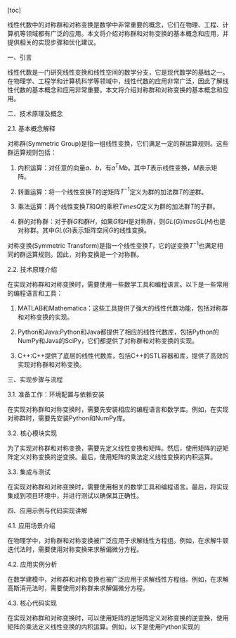 
[toc]                    
                
                
线性代数中的对称群和对称变换是数学中非常重要的概念，它们在物理、工程、计算机等领域都有广泛的应用。本文将介绍对称群和对称变换的基本概念和应用，并提供相关的实现步骤和优化建议。

一、引言

线性代数是一门研究线性变换和线性空间的数学分支，它是现代数学的基础之一。在物理学、工程学和计算机科学等领域中，线性代数的应用非常广泛，因此了解线性代数的基本概念和应用非常重要。本文将介绍对称群和对称变换的基本概念和应用。

二、技术原理及概念

2.1. 基本概念解释

对称群(Symmetric Group)是指一组线性变换，它们满足一定的群运算规则。这些群运算规则包括：

1. 内积运算：对任意的向量$a$、$b$，有$a^TMb$。其中$T$表示线性变换，$M$表示矩阵。

2. 转置运算：将一个线性变换$T$的逆矩阵$T^{-1}$定义为群的加法群$T$的逆群。

3. 乘法运算：两个线性变换$T$和$Q$的乘积$T    imes Q$定义为群的加法群$T$的子群。

4. 群的对称群：对于群$G$和群$H$，如果$G$和$H$是对称群，则$GL(G)    imes GL(H)$也是对称群。其中$GL(G)$表示矩阵空间$G$的线性变换。

对称变换(Symmetric Transform)是指一个线性变换$T$，它的逆变换$T^{-1}$也满足相同的群运算规则。因此，对称变换是一个对称群。

2.2. 技术原理介绍

在实现对称群和对称变换时，需要使用一些数学工具和编程语言。以下是一些常用的编程语言和工具：

1. MATLAB和Mathematica：这些工具提供了强大的线性代数功能，包括对称群和对称变换的实现。

2. Python和Java:Python和Java都提供了相应的线性代数库，包括Python的NumPy和Java的SciPy，它们都提供了对称群和对称变换的实现。

3. C++:C++提供了底层的线性代数库，包括C++的STL容器和库，提供了高效的实现对称群和对称变换。

三、实现步骤与流程

3.1. 准备工作：环境配置与依赖安装

在实现对称群和对称变换时，需要先安装相应的编程语言和数学库。例如，在实现对称群时，需要先安装Python和NumPy库。

3.2. 核心模块实现

为了实现对称群和对称变换，需要先定义线性变换和矩阵。然后，使用矩阵的逆矩阵定义对称变换的逆变换。最后，使用矩阵的乘法定义线性变换的内积运算。

3.3. 集成与测试

在实现对称群和对称变换时，需要使用相关的数学工具和编程语言。最后，将实现集成到项目环境中，并进行测试以确保其正确性。

四、应用示例与代码实现讲解

4.1. 应用场景介绍

在物理学中，对称群和对称变换被广泛应用于求解线性方程组。例如，在求解牛顿迭代法时，需要使用对称变换来求解偏微分方程。

4.2. 应用实例分析

在数学建模中，对称群和对称变换也被广泛应用于求解线性方程组。例如，在求解高斯消元法时，需要使用对称群来求解偏微分方程。

4.3. 核心代码实现

在实现对称群和对称变换时，可以使用矩阵的逆矩阵定义对称变换的逆变换，使用矩阵的乘法定义线性变换的内积运算。例如，以下是使用Python实现的

